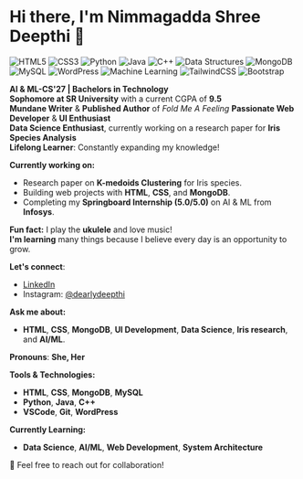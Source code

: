 # Hi there, I'm Nimmagadda Shree Deepthi 👋

![HTML5](https://img.shields.io/badge/HTML5-323330?style=for-the-badge&logo=html5)
![CSS3](https://img.shields.io/badge/CSS3-1572B6?style=for-the-badge&logo=css3)
![Python](https://img.shields.io/badge/Python-3776AB?style=for-the-badge&logo=python)
![Java](https://img.shields.io/badge/Java-007396?style=for-the-badge&logo=java)
![C++](https://img.shields.io/badge/C++-00599C?style=for-the-badge&logo=c%2B%2B)
![Data Structures](https://img.shields.io/badge/Data%20Structures-323330?style=for-the-badge)
![MongoDB](https://img.shields.io/badge/MongoDB-47A248?style=for-the-badge&logo=mongodb)
![MySQL](https://img.shields.io/badge/MySQL-4479A1?style=for-the-badge&logo=mysql)
![WordPress](https://img.shields.io/badge/WordPress-21759B?style=for-the-badge&logo=wordpress)
![Machine Learning](https://img.shields.io/badge/Machine%20Learning-20232A?style=for-the-badge)
![TailwindCSS](https://img.shields.io/badge/TailwindCSS-38B2AC?style=for-the-badge&logo=tailwind-css)
![Bootstrap](https://img.shields.io/badge/Bootstrap-563D7C?style=for-the-badge&logo=bootstrap)

**AI & ML-CS'27 | Bachelors in Technology**  
**Sophomore at SR University** with a current CGPA of **9.5**  
**Mundane Writer** & **Published Author** of *Fold Me A Feeling* 
**Passionate Web Developer** & **UI Enthusiast**  
**Data Science Enthusiast**, currently working on a research paper for **Iris Species Analysis**  
**Lifelong Learner**: Constantly expanding my knowledge!

**Currently working on:**
- Research paper on **K-medoids Clustering** for Iris species.
- Building web projects with **HTML**, **CSS**, and **MongoDB**.
- Completing my **Springboard Internship (5.0/5.0)** on AI & ML from **Infosys**.

**Fun fact:** I play the **ukulele** and love music!  
**I'm learning** many things because I believe every day is an opportunity to grow.

**Let's connect**:  
- [LinkedIn](https://www.linkedin.com/in/nimmagadda-shree-deepthi/)  
- Instagram: [@dearlydeepthi](https://www.instagram.com/dearlydeepthi/)

**Ask me about:**  
- **HTML**, **CSS**, **MongoDB**, **UI Development**, **Data Science**, **Iris research**, and **AI/ML**.

**Pronouns**: **She, Her**

**Tools & Technologies:**
- **HTML**, **CSS**, **MongoDB**, **MySQL**
- **Python**, **Java**, **C++**
- **VSCode**, **Git**, **WordPress**

**Currently Learning:**
- **Data Science**, **AI/ML**, **Web Development**, **System Architecture**

📩 Feel free to reach out for collaboration!
